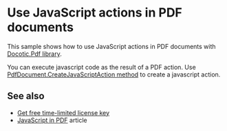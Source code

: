 # Use JavaScript actions in PDF documents
This sample shows how to use JavaScript actions in PDF documents with [Docotic.Pdf library](https://bitmiracle.com/pdf-library/).

You can execute javascript code as the result of a PDF action.
Use [PdfDocument.CreateJavaScriptAction method](https://bitmiracle.com/pdf-library/api/pdfdocument-createjavascriptaction) to create a javascript action.

## See also
* [Get free time-limited license key](https://bitmiracle.com/pdf-library/download)
* [JavaScript in PDF](https://www.codeproject.com/Articles/380293/Javascript-in-PDF) article